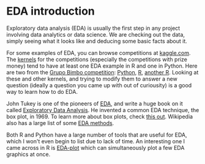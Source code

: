 # EDA introduction

Exploratory data analysis (EDA) is usually the first step in any project involving data analytics or data science.  We are checking out the data, simply seeing what it looks like and deducing some basic facts about it.

For some examples of EDA, you can browse competitions at [kaggle.com](https://www.kaggle.com/competitions?sortBy=deadline&group=all&page=1&segment=allCategories).  The [kernels](https://www.kaggle.com/kernels?sortBy=votes) for the competitions (especially the competitions with prize money) tend to have at least one EDA example in R and one in Python.  Here are two from the [Grupo Bimbo competition](https://www.kaggle.com/c/grupo-bimbo-inventory-demand): [Python](https://www.kaggle.com/anokas/grupo-bimbo-inventory-demand/exploratory-data-analysis), [R](https://www.kaggle.com/fabienvs/grupo-bimbo-inventory-demand/grupo-bimbo-data-analysis), [another R](https://www.kaggle.com/vykhand/grupo-bimbo-inventory-demand/exploring-products).  Looking at these and other kernels, and trying to modify them to answer a new question (ideally a question you came up with out of curiousity) is a good way to learn how to do EDA.

John Tukey is one of the pioneers of [EDA](https://en.wikipedia.org/wiki/Exploratory_data_analysis), and write a huge book on it called [Exploratory Data Analysis](https://www.amazon.com/Exploratory-Data-Analysis-John-Tukey/dp/0201076160).  He invented a common EDA technique, the box plot, in 1969.  To learn more about box plots, check [this out](http://www.physics.csbsju.edu/stats/box2.html).  Wikipedia also has a large list of some [EDA methods](https://en.wikipedia.org/wiki/Exploratory_data_analysis#Techniques).

Both R and Python have a large number of tools that are useful for EDA, which I won't even begin to list due to lack of time.  An interesting one I came across in R is [EDA-plot](https://artax.karlin.mff.cuni.cz/r-help/library/StatDA/html/edaplot.html) which can simultaneously plot a few EDA graphics at once.

